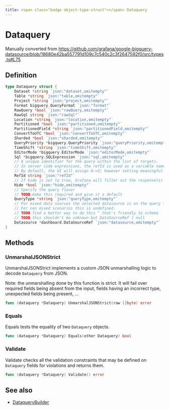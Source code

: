 ```yaml
---
title: <span class="badge object-type-struct"></span> Dataquery
---
```

# <span class="badge object-type-struct"></span> Dataquery

Manually converted from https://github.com/grafana/google-bigquery-datasource/blob/18680e42ba557791d109c7c540c2c3f2647592f0/src/types.ts#L75

## Definition

```go
type Dataquery struct {
    Dataset *string `json:"dataset,omitempty"`
    Table *string `json:"table,omitempty"`
    Project *string `json:"project,omitempty"`
    Format bigquery.QueryFormat `json:"format"`
    RawQuery *bool `json:"rawQuery,omitempty"`
    RawSql string `json:"rawSql"`
    Location *string `json:"location,omitempty"`
    Partitioned *bool `json:"partitioned,omitempty"`
    PartitionedField *string `json:"partitionedField,omitempty"`
    ConvertToUTC *bool `json:"convertToUTC,omitempty"`
    Sharded *bool `json:"sharded,omitempty"`
    QueryPriority *bigquery.QueryPriority `json:"queryPriority,omitempty"`
    TimeShift *string `json:"timeShift,omitempty"`
    EditorMode *bigquery.EditorMode `json:"editorMode,omitempty"`
    Sql *bigquery.SQLExpression `json:"sql,omitempty"`
    // A unique identifier for the query within the list of targets.
    // In server side expressions, the refId is used as a variable name to identify results.
    // By default, the UI will assign A->Z; however setting meaningful names may be useful.
    RefId string `json:"refId"`
    // If hide is set to true, Grafana will filter out the response(s) associated with this query before returning it to the panel.
    Hide *bool `json:"hide,omitempty"`
    // Specify the query flavor
    // TODO make this required and give it a default
    QueryType *string `json:"queryType,omitempty"`
    // For mixed data sources the selected datasource is on the query level.
    // For non mixed scenarios this is undefined.
    // TODO find a better way to do this ^ that's friendly to schema
    // TODO this shouldn't be unknown but DataSourceRef | null
    Datasource *dashboard.DataSourceRef `json:"datasource,omitempty"`
}
```
## Methods

### <span class="badge object-method"></span> UnmarshalJSONStrict

UnmarshalJSONStrict implements a custom JSON unmarshalling logic to decode `Dataquery` from JSON.

Note: the unmarshalling done by this function is strict. It will fail over required fields being absent from the input, fields having an incorrect type, unexpected fields being present, …

```go
func (dataquery *Dataquery) UnmarshalJSONStrict(raw []byte) error
```

### <span class="badge object-method"></span> Equals

Equals tests the equality of two `Dataquery` objects.

```go
func (dataquery *Dataquery) Equals(other Dataquery) bool
```

### <span class="badge object-method"></span> Validate

Validate checks all the validation constraints that may be defined on `Dataquery` fields for violations and returns them.

```go
func (dataquery *Dataquery) Validate() error
```

## See also

 * <span class="badge builder"></span> [DataqueryBuilder](./builder-DataqueryBuilder.md)

